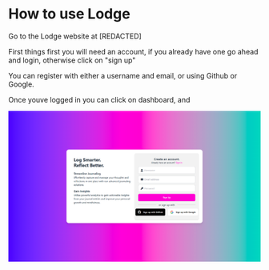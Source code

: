 # How to use Lodge

Go to the Lodge website at [REDACTED]

First things first you will need an account, if you already have one go ahead and login, otherwise click on "sign up"

You can register with either a username and email, or using Github or Google.

Once youve logged in you can click on dashboard, and

![1739880056627](static/images/usage/1739880056627.png)

